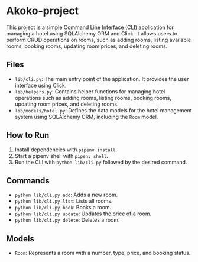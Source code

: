 # Akoko-project 

This project is a simple Command Line Interface (CLI) application for managing a hotel using SQLAlchemy ORM and Click. It allows users to perform CRUD operations on rooms, such as adding rooms, listing available rooms, booking rooms, updating room prices, and deleting rooms.

## Files

- `lib/cli.py`: The main entry point of the application. It provides the user interface using Click.
- `lib/helpers.py`: Contains helper functions for managing hotel operations such as adding rooms, listing rooms, booking rooms, updating room prices, and deleting rooms.
- `lib/models/hotel.py`: Defines the data models for the hotel management system using SQLAlchemy ORM, including the `Room` model.

## How to Run

1. Install dependencies with `pipenv install`.
2. Start a pipenv shell with `pipenv shell`.
3. Run the CLI with `python lib/cli.py` followed by the desired command.

## Commands

- `python lib/cli.py add`: Adds a new room.
- `python lib/cli.py list`: Lists all rooms.
- `python lib/cli.py book`: Books a room.
- `python lib/cli.py update`: Updates the price of a room.
- `python lib/cli.py delete`: Deletes a room.

## Models

- `Room`: Represents a room with a number, type, price, and booking status.
